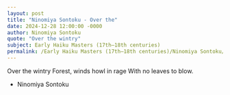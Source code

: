 ```yaml
---
layout: post
title: "Ninomiya Sontoku - Over the"
date: 2024-12-28 12:00:00 -0000
author: Ninomiya Sontoku
quote: "Over the wintry"
subject: Early Haiku Masters (17th–18th centuries)
permalink: /Early Haiku Masters (17th–18th centuries)/Ninomiya Sontoku/Ninomiya Sontoku - Over the
---
```


Over the wintry
Forest, winds howl in rage
With no leaves to blow.

- Ninomiya Sontoku
